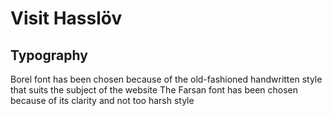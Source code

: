 # Visit Hasslöv
## Typography
Borel font has been chosen because of the old-fashioned handwritten style that suits the subject of the website
The Farsan font has been chosen because of its clarity and not too harsh style
